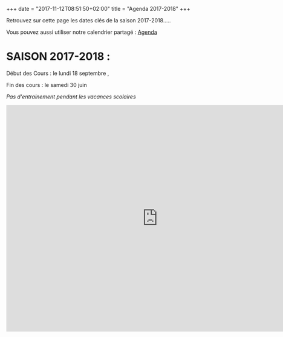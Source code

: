 +++
date = "2017-11-12T08:51:50+02:00"
title = "Agenda 2017-2018"
+++

Retrouvez sur cette page les dates clés de la saison 2017-2018.....

Vous pouvez aussi utiliser notre calendrier partagé :
[Agenda](https://calendar.google.com/calendar?cid=Y25wbW9ybmFudGFpc0BnbWFpbC5jb20)

# SAISON 2017-2018 :

Début des Cours : le lundi 18 septembre  ,

Fin des cours : le samedi 30 juin

*Pas d'entrainement pendant les vacances scolaires*

<iframe src="https://calendar.google.com/calendar/embed?src=cnpmornantais%40gmail.com&ctz=Europe%2FParis" style="border: 0" width="800" height="600" frameborder="0" scrolling="no"></iframe>
